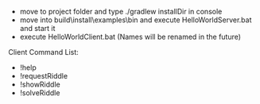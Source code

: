 - move to project folder and type ./gradlew installDir in console
- move into build\install\examples\bin and execute HelloWorldServer.bat and start it
- execute HelloWorldClient.bat (Names will be renamed in the future)


Client Command List:
- !help
- !requestRiddle
- !showRiddle
- !solveRiddle
